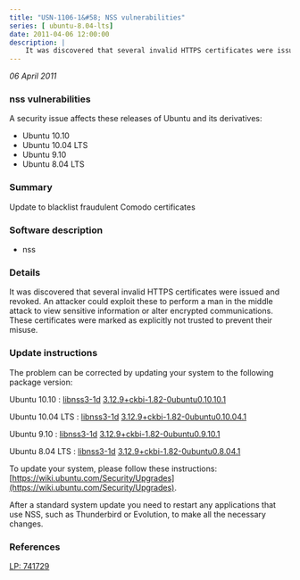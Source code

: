 ```yaml
---
title: "USN-1106-1&#58; NSS vulnerabilities"
series: [ ubuntu-8.04-lts]
date: 2011-04-06 12:00:00
description: |
    It was discovered that several invalid HTTPS certificates were issued and revoked. An attacker could exploit these to perform a man in the middle attack to view sensitive information or alter encrypted communications. These certificates were marked as explicitly not trusted to prevent their misuse. 
--- 
```

 
 

*06 April 2011*

### nss vulnerabilities

A security issue affects these releases of Ubuntu and its derivatives:

* Ubuntu 10.10
* Ubuntu 10.04 LTS
* Ubuntu 9.10
* Ubuntu 8.04 LTS

### Summary

Update to blacklist fraudulent Comodo certificates 

### Software description

* nss 

### Details

It was discovered that several invalid HTTPS certificates were issued and revoked. An attacker could exploit these to perform a man in the middle attack to view sensitive information or alter encrypted communications. These certificates were marked as explicitly not trusted to prevent their misuse. 

### Update instructions

The problem can be corrected by updating your system to the following package version:

Ubuntu 10.10
 : [libnss3-1d](https://launchpad.net/ubuntu/+source/nss) <span> [3.12.9+ckbi-1.82-0ubuntu0.10.10.1](https://launchpad.net/ubuntu/+source/nss/3.12.9+ckbi-1.82-0ubuntu0.10.10.1) </span> 

Ubuntu 10.04 LTS
 : [libnss3-1d](https://launchpad.net/ubuntu/+source/nss) <span> [3.12.9+ckbi-1.82-0ubuntu0.10.04.1](https://launchpad.net/ubuntu/+source/nss/3.12.9+ckbi-1.82-0ubuntu0.10.04.1) </span> 

Ubuntu 9.10
 : [libnss3-1d](https://launchpad.net/ubuntu/+source/nss) <span> [3.12.9+ckbi-1.82-0ubuntu0.9.10.1](https://launchpad.net/ubuntu/+source/nss/3.12.9+ckbi-1.82-0ubuntu0.9.10.1) </span> 

Ubuntu 8.04 LTS
 : [libnss3-1d](https://launchpad.net/ubuntu/+source/nss) <span> [3.12.9+ckbi-1.82-0ubuntu0.8.04.1](https://launchpad.net/ubuntu/+source/nss/3.12.9+ckbi-1.82-0ubuntu0.8.04.1) </span> 

To update your system, please follow these instructions: [https://wiki.ubuntu.com/Security/Upgrades](https://wiki.ubuntu.com/Security/Upgrades).

After a standard system update you need to restart any applications that use NSS, such as Thunderbird or Evolution, to make all the necessary changes. 

### References

 
 [LP: 741729](https://launchpad.net/bugs/741729)
 

